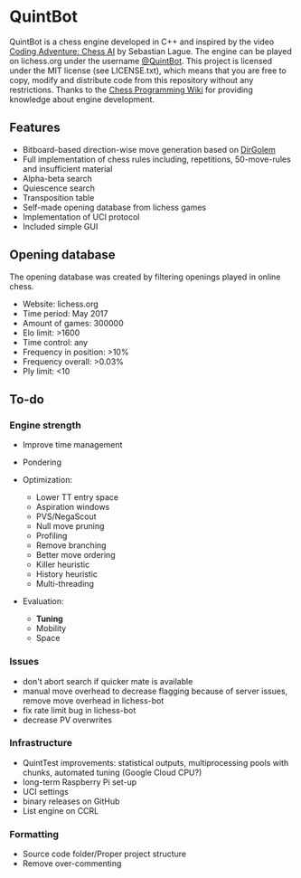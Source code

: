 # QuintBot
QuintBot is a chess engine developed in C++ and inspired by the video [Coding Adventure: Chess AI](https://www.youtube.com/watch?v=U4ogK0MIzqk) by Sebastian Lague.
The engine can be played on lichess.org under the username [@QuintBot](https://lichess.org/@/QuintBot).
This project is licensed under the MIT license (see LICENSE.txt), which means that you are free to copy, modify and distribute code from this repository without any restrictions.
Thanks to the [Chess Programming Wiki](https://www.chessprogramming.org/Main_Page) for providing knowledge about engine development.

## Features
- Bitboard-based direction-wise move generation based on [DirGolem](https://www.chessprogramming.org/DirGolem)
- Full implementation of chess rules including, repetitions, 50-move-rules and insufficient material
- Alpha-beta search
- Quiescence search
- Transposition table
- Self-made opening database from lichess games
- Implementation of UCI protocol
- Included simple GUI

## Opening database
The opening database was created by filtering openings played in online chess.
- Website: lichess.org
- Time period: May 2017
- Amount of games: 300000
- Elo limit: >1600
- Time control: any
- Frequency in position: >10%
- Frequency overall: >0.03%
- Ply limit: <10


## To-do
### Engine strength
- Improve time management
- Pondering
- Optimization:
	- Lower TT entry space
    - Aspiration windows
	- PVS/NegaScout
	- Null move pruning
	- Profiling
	- Remove branching
	- Better move ordering
	- Killer heuristic
	- History heuristic
	- Multi-threading

- Evaluation:
	- **Tuning**
	- Mobility
	- Space

### Issues
- don't abort search if quicker mate is available
- manual move overhead to decrease flagging because of server issues, remove move overhead in lichess-bot
- fix rate limit bug in lichess-bot
- decrease PV overwrites

### Infrastructure
- QuintTest improvements: statistical outputs, multiprocessing pools with chunks, automated tuning (Google Cloud CPU?)
- long-term Raspberry Pi set-up
- UCI settings
- binary releases on GitHub
- List engine on CCRL

### Formatting
- Source code folder/Proper project structure
- Remove over-commenting
